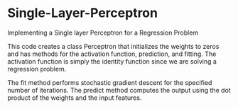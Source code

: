 # Single-Layer-Perceptron
Implementing a Single layer Perceptron for a Regression Problem

This code creates a class Perceptron that initializes the weights to zeros and has methods for the activation function, prediction, and fitting. The activation function is simply the identity function since we are solving a regression problem.

The fit method performs stochastic gradient descent for the specified number of iterations. The predict method computes the output using the dot product of the weights and the input features.
